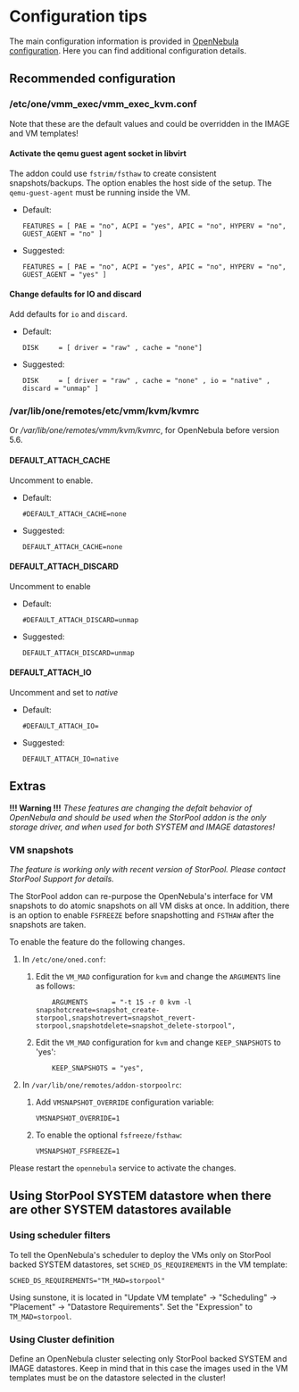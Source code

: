 # Configuration tips

The main configuration information is provided in [OpenNebula configuration](one_configuration.md).
Here you can find additional configuration details.

## Recommended configuration

### /etc/one/vmm_exec/vmm_exec_kvm.conf

Note that these are the default values and could be overridden in the IMAGE and VM templates!

#### Activate the qemu guest agent socket in libvirt

The addon could use `fstrim/fsthaw` to create consistent snapshots/backups. The option enables the host side of the setup. The `qemu-guest-agent` must be running inside the VM.

* Default:

  ```FEATURES = [ PAE = "no", ACPI = "yes", APIC = "no", HYPERV = "no", GUEST_AGENT = "no" ]```

* Suggested:

  ```FEATURES = [ PAE = "no", ACPI = "yes", APIC = "no", HYPERV = "no", GUEST_AGENT = "yes" ]```


#### Change defaults for IO and discard

Add defaults for `io` and `discard`.

* Default:

  ```DISK     = [ driver = "raw" , cache = "none"]```

* Suggested:

  ```DISK     = [ driver = "raw" , cache = "none" , io = "native" , discard = "unmap" ]```


### /var/lib/one/remotes/etc/vmm/kvm/kvmrc

Or _/var/lib/one/remotes/vmm/kvm/kvmrc_, for OpenNebula before version 5.6.

#### DEFAULT_ATTACH_CACHE

Uncomment to enable.

* Default:

  ```#DEFAULT_ATTACH_CACHE=none```

* Suggested:

  ```DEFAULT_ATTACH_CACHE=none```

#### DEFAULT_ATTACH_DISCARD

Uncomment to enable

* Default:

  ```#DEFAULT_ATTACH_DISCARD=unmap```

* Suggested:

  ```DEFAULT_ATTACH_DISCARD=unmap```

#### DEFAULT_ATTACH_IO

Uncomment and set to _native_

* Default:

  ```#DEFAULT_ATTACH_IO=```

* Suggested:

  ```DEFAULT_ATTACH_IO=native```

## Extras

**!!! Warning !!!**
*These features are changing the defalt behavior of OpenNebula and should be used when the StorPool addon is the only storage driver, and when used for both SYSTEM and IMAGE datastores!*


### VM snapshots

*The feature is working only with recent version of StorPool. Please contact StorPool Support for details.*

The StorPool addon can re-purpose the OpenNebula's interface for VM snapshots to do atomic snapshots on all VM disks at once. In addition, there is an option to enable `FSFREEZE` before snapshotting and `FSTHAW` after the snapshots are taken.

To enable the feature do the following changes.

1. In `/etc/one/oned.conf`:

    1. Edit the `VM_MAD` configuration for `kvm` and change the `ARGUMENTS` line as follows:
    
       ```
           ARGUMENTS      = "-t 15 -r 0 kvm -l snapshotcreate=snapshot_create-storpool,snapshotrevert=snapshot_revert-storpool,snapshotdelete=snapshot_delete-storpool",
       ```
    
    2. Edit the `VM_MAD` configuration for `kvm` and change `KEEP_SNAPSHOTS` to 'yes':
    
       ```
           KEEP_SNAPSHOTS = "yes",
       ```

2. In `/var/lib/one/remotes/addon-storpoolrc`:

   1. Add `VMSNAPSHOT_OVERRIDE` configuration variable:
   
      ```VMSNAPSHOT_OVERRIDE=1```
   
   2. To enable the optional `fsfreeze/fsthaw`:
   
      ```
      VMSNAPSHOT_FSFREEZE=1
      ```

Please restart the `opennebula` service to activate the changes.

## Using StorPool SYSTEM datastore when there are other SYSTEM datastores available

### Using scheduler filters

To tell the OpenNebula's scheduler to deploy the VMs only on StorPool backed SYSTEM datastores, set
`SCHED_DS_REQUIREMENTS` in the VM template:

```
SCHED_DS_REQUIREMENTS="TM_MAD=storpool"
```

Using sunstone, it is located in "Update VM template" -> "Scheduling" -> "Placement" -> "Datastore Requirements".
Set the "Expression" to ```TM_MAD=storpool```.

### Using Cluster definition

Define an OpenNebula cluster selecting only StorPool backed SYSTEM and IMAGE datastores. Keep in mind that in this case the images used in the VM templates must be on the datastore selected in the cluster!

